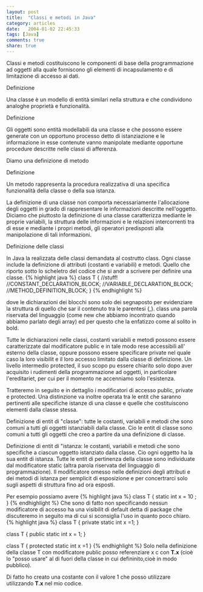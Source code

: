 ```yaml
---
layout: post
title:  "Classi e metodi in Java"
category: articles
date:   2004-01-02 22:45:33
tags: [Java]
comments: true
share: true
--- 
```


Classi e metodi costituiscono le componenti di base della programmazione ad oggetti alla quale forniscono gli 
elementi di incapsulamento e di limitazione di accesso ai dati.

Definizione

Una classe è un modello di entità similari nella struttura e che condividono analoghe proprietà e funzionalità.

Definizione

Gli oggetti sono entità modellabili da una classe e che possono essere generate con un opportuno processo detto di 
istanziazione e le informazione in esse contenute vanno manipolate mediante opportune procedure descritte 
nelle classi di afferenza.

Diamo una definizione di metodo

Definizione

Un metodo rappresenta la procedura realizzativa di una specifica funzionalità della classe o della sua istanza.

La definizione di una classe non comporta necessariamente l'allocazione degli oggetti in grado di rappresentare 
le informazioni descritte nell'oggetto.
Diciamo che piuttosto la definizione di una classe caratterizza mediante le proprie variabili, la struttura delle 
informazioni e le relazioni intercorrenti tra di esse e mediante i propri metodi, 
gli operatori predisposti alla manipolazione di tali informazioni.

Definizione delle classi

In Java la realizzata delle classi  demandata al costrutto class. 
Ogni classe include la definizione di attributi (costanti e variabili) e metodi. 
Quello che riporto sotto  lo scheletro del codice che si andr a scrivere per definire una classe.
{% highlight java %}
class T {
//stuff!
//CONSTANT_DECLARATION_BLOCK;
//VARIABLE_DECLARATION_BLOCK;
//METHOD_DEFINITION_BLOCK;
}
{% endhighlight %}

dove le dichiarazioni dei blocchi sono solo dei segnaposto per evidenziare la struttura di quello che sar 
il contenuto tra le parentesi {,}. class  una parola riservata del linguaggio (come new che abbiamo incontrato
 quando abbiamo parlato degli array) ed  per questo che la enfatizzo come al solito in bold.
 
Tutte le dichiarazioni nelle classi, costanti variabili e metodi possono essere caratterizzate dal modificatore 
public e in tale modo rese accessibili all' esterno della classe, oppure possono essere specificare private 
nel quale caso la loro visibilit e il loro accesso  limitato dalla classe di definizione.
Un livello intermedio  protected, il suo scopo pu essere chiarito solo dopo aver acquisito i rudimenti della
programmazione ad oggetti, in particolare l'ereditariet, per cui per il momento ne accenniamo solo l'esistenza.

Tratteremo in seguito e in dettaglio i modificatori di accesso public, private e protected. Una distinzione va inoltre 
operata tra le entit che saranno pertinenti alle specifiche istanze di una classe e quelle che costituiscono elementi 
dalla classe stessa.

Definizione
di entit di "classe": tutte le costanti, variabili e metodi che sono comuni a tutti gli oggetti istanziabili dalla classe. 
Cio le entit di classe sono comuni a tutti gli oggetti che creo a partire da una definizione di classe.

Definizione
di entit di "istanza: le costanti, variabili e metodi che sono specifiche a ciascun oggetto istanziato dalla classe. 
Cio ogni oggetto ha la sua entit di istanza. Tutte le entit di pertinenza della classe sono individuate dal modificatore 
static (altra parola riservata del linguaggio di programmazione). Il modificatore  omesso nelle definizioni degli attributi 
e dei metodi di istanza per semplicit di esposizione e per concertrarci solo sugli aspetti di struttura fino ad ora esposti.

Per esempio possiamo avere
{% highlight java %}
class T {
   static int x = 10 ;
}
{% endhighlight %}
Che sono di fatto non specificando nessun modificatore di accesso ha una visibilit di default detta di package che discuteremo
in seguito ma di cui si sconsiglia l'uso in quanto poco chiaro.
{% highlight java %}
class T {
   private static int x =1;
}

class T {
   public static int x = 1;
}

class T {
   protected static int x =1
} 
{% endhighlight %}
Solo nella definizione della classe T con modificatore public posso referenziare x c con **T.x** (cioè lo "posso usare"
al di fuori della classe in cui  defininito,cioè in modo pubblico). 

Di fatto ho creato una costante con il valore 1 che posso utilizzare utilizzando **T.x** nel mio codice.
